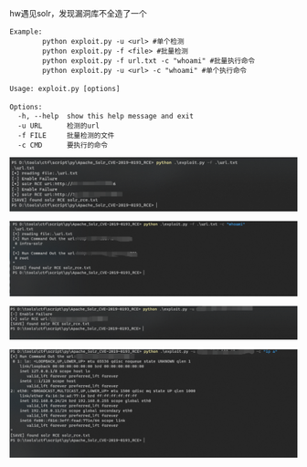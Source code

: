 hw遇见solr，发现漏洞库不全造了一个
```text
Example:
        python exploit.py -u <url> #单个检测
        python exploit.py -f <file> #批量检测
        python exploit.py -f url.txt -c "whoami" #批量执行命令
        python exploit.py -u <url> -c "whoami" #单个执行命令
        
Usage: exploit.py [options]

Options:
  -h, --help  show this help message and exit
  -u URL      检测的url
  -f FILE     批量检测的文件
  -c CMD      要执行的命令
```

![](images/1.png)

![](images/2.png)

![](images/3.png)

![](images/4.png)

